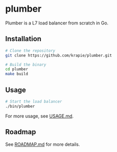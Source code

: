 # plumber

Plumber is a L7 load balancer from scratch in Go.

## Installation

```bash
# Clone the repository
git clone https://github.com/krapie/plumber.git

# Build the binary
cd plumber
make build
```

## Usage

```bash
# Start the load balancer
./bin/plumber
```

For more usage, see [USAGE.md](./USAGE.md).

## Roadmap

See [ROADMAP.md](./ROADMAP.md) for more details.
